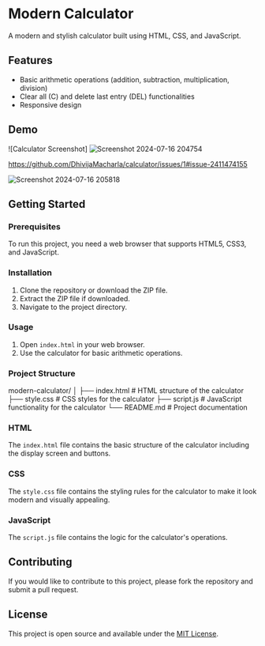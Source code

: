 # Modern Calculator

A modern and stylish calculator built using HTML, CSS, and JavaScript.

## Features

- Basic arithmetic operations (addition, subtraction, multiplication, division)
- Clear all (C) and delete last entry (DEL) functionalities
- Responsive design

## Demo

![Calculator Screenshot]
![Screenshot 2024-07-16 204754](https://github.com/user-attachments/assets/5d6c3579-a6c2-423f-b752-f8043417b136)




https://github.com/DhivijaMacharla/calculator/issues/1#issue-2411474155








![Screenshot 2024-07-16 205818](https://github.com/user-attachments/assets/fd18acc0-8ab9-4a58-989e-6ec126c43a10)


## Getting Started

### Prerequisites

To run this project, you need a web browser that supports HTML5, CSS3, and JavaScript.

### Installation

1. Clone the repository or download the ZIP file.
2. Extract the ZIP file if downloaded.
3. Navigate to the project directory.

### Usage

1. Open `index.html` in your web browser.
2. Use the calculator for basic arithmetic operations.

### Project Structure

modern-calculator/
│
├── index.html # HTML structure of the calculator
├── style.css # CSS styles for the calculator
├── script.js # JavaScript functionality for the calculator
└── README.md # Project documentation



### HTML

The `index.html` file contains the basic structure of the calculator including the display screen and buttons.

### CSS

The `style.css` file contains the styling rules for the calculator to make it look modern and visually appealing.

### JavaScript

The `script.js` file contains the logic for the calculator's operations.

## Contributing

If you would like to contribute to this project, please fork the repository and submit a pull request.

## License

This project is open source and available under the [MIT License](LICENSE).
